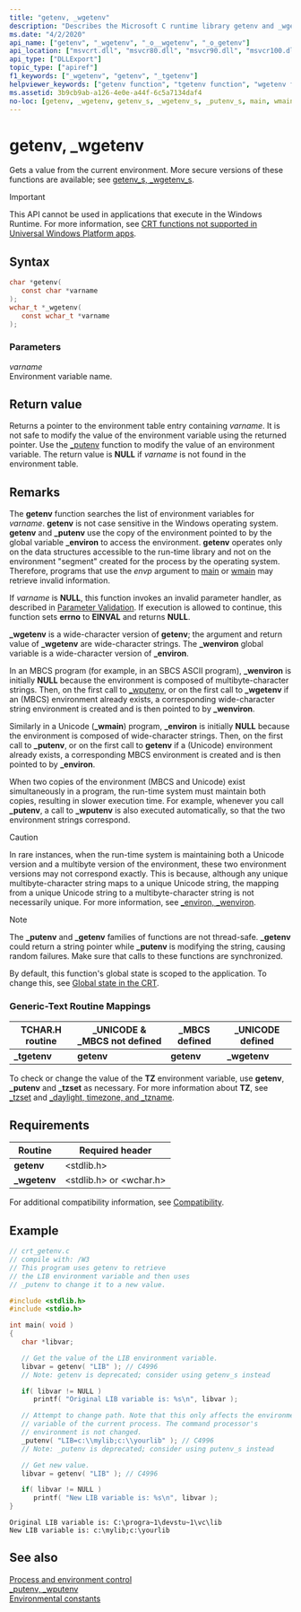 ```yaml
---
title: "getenv, _wgetenv"
description: "Describes the Microsoft C runtime library getenv and _wgetenv functions."
ms.date: "4/2/2020"
api_name: ["getenv", "_wgetenv", "_o__wgetenv", "_o_getenv"]
api_location: ["msvcrt.dll", "msvcr80.dll", "msvcr90.dll", "msvcr100.dll", "msvcr100_clr0400.dll", "msvcr110.dll", "msvcr110_clr0400.dll", "msvcr120.dll", "msvcr120_clr0400.dll", "ucrtbase.dll", "api-ms-win-crt-environment-l1-1-0.dll", "api-ms-win-crt-private-l1-1-0.dll"]
api_type: ["DLLExport"]
topic_type: ["apiref"]
f1_keywords: ["_wgetenv", "getenv", "_tgetenv"]
helpviewer_keywords: ["getenv function", "tgetenv function", "wgetenv function", "environment values", "environment variables", "_tgetenv function", "_wgetenv function"]
ms.assetid: 3b9cb9ab-a126-4e0e-a44f-6c5a7134daf4
no-loc: [getenv, _wgetenv, getenv_s, _wgetenv_s, _putenv_s, main, wmain, errno, EINVAL, ERANGE, _environ, _wenviron, _putenv, _wputenv, _tgetenv_s, _tzset, _dupenv_s, _wdupenv_s]
---
```

# getenv, _wgetenv

Gets a value from the current environment. More secure versions of these functions are available; see [getenv_s, _wgetenv_s](getenv-s-wgetenv-s.md).

> [!IMPORTANT]
> This API cannot be used in applications that execute in the Windows Runtime. For more information, see [CRT functions not supported in Universal Windows Platform apps](../../cppcx/crt-functions-not-supported-in-universal-windows-platform-apps.md).

## Syntax

```C
char *getenv(
   const char *varname
);
wchar_t *_wgetenv(
   const wchar_t *varname
);
```

### Parameters

*varname*<br/>
Environment variable name.

## Return value

Returns a pointer to the environment table entry containing *varname*. It is not safe to modify the value of the environment variable using the returned pointer. Use the [_putenv](putenv-wputenv.md) function to modify the value of an environment variable. The return value is **NULL** if *varname* is not found in the environment table.

## Remarks

The **getenv** function searches the list of environment variables for *varname*. **getenv** is not case sensitive in the Windows operating system. **getenv** and **_putenv** use the copy of the environment pointed to by the global variable **_environ** to access the environment. **getenv** operates only on the data structures accessible to the run-time library and not on the environment "segment" created for the process by the operating system. Therefore, programs that use the *envp* argument to [main](../../cpp/main-function-command-line-args.md) or [wmain](../../cpp/main-function-command-line-args.md) may retrieve invalid information.

If *varname* is **NULL**, this function invokes an invalid parameter handler, as described in [Parameter Validation](../../c-runtime-library/parameter-validation.md). If execution is allowed to continue, this function sets **errno** to **EINVAL** and returns **NULL**.

**_wgetenv** is a wide-character version of **getenv**; the argument and return value of **_wgetenv** are wide-character strings. The **_wenviron** global variable is a wide-character version of **_environ**.

In an MBCS program (for example, in an SBCS ASCII program), **_wenviron** is initially **NULL** because the environment is composed of multibyte-character strings. Then, on the first call to [_wputenv](putenv-wputenv.md), or on the first call to **_wgetenv** if an (MBCS) environment already exists, a corresponding wide-character string environment is created and is then pointed to by **_wenviron**.

Similarly in a Unicode (**_wmain**) program, **_environ** is initially **NULL** because the environment is composed of wide-character strings. Then, on the first call to **_putenv**, or on the first call to **getenv** if a (Unicode) environment already exists, a corresponding MBCS environment is created and is then pointed to by **_environ**.

When two copies of the environment (MBCS and Unicode) exist simultaneously in a program, the run-time system must maintain both copies, resulting in slower execution time. For example, whenever you call **_putenv**, a call to **_wputenv** is also executed automatically, so that the two environment strings correspond.

> [!CAUTION]
> In rare instances, when the run-time system is maintaining both a Unicode version and a multibyte version of the environment, these two environment versions may not correspond exactly. This is because, although any unique multibyte-character string maps to a unique Unicode string, the mapping from a unique Unicode string to a multibyte-character string is not necessarily unique. For more information, see [_environ, _wenviron](../../c-runtime-library/environ-wenviron.md).

> [!NOTE]
> The **_putenv** and **_getenv** families of functions are not thread-safe. **_getenv** could return a string pointer while **_putenv** is modifying the string, causing random failures. Make sure that calls to these functions are synchronized.

By default, this function's global state is scoped to the application. To change this, see [Global state in the CRT](../global-state.md).

### Generic-Text Routine Mappings

|TCHAR.H routine|_UNICODE & _MBCS not defined|_MBCS defined|_UNICODE defined|
|---------------------|------------------------------------|--------------------|-----------------------|
|**_tgetenv**|**getenv**|**getenv**|**_wgetenv**|

To check or change the value of the **TZ** environment variable, use **getenv**, **_putenv** and **_tzset** as necessary. For more information about **TZ**, see [_tzset](tzset.md) and [_daylight, timezone, and _tzname](../../c-runtime-library/daylight-dstbias-timezone-and-tzname.md).

## Requirements

|Routine|Required header|
|-------------|---------------------|
|**getenv**|\<stdlib.h>|
|**_wgetenv**|\<stdlib.h> or \<wchar.h>|

For additional compatibility information, see [Compatibility](../../c-runtime-library/compatibility.md).

## Example

```C
// crt_getenv.c
// compile with: /W3
// This program uses getenv to retrieve
// the LIB environment variable and then uses
// _putenv to change it to a new value.

#include <stdlib.h>
#include <stdio.h>

int main( void )
{
   char *libvar;

   // Get the value of the LIB environment variable.
   libvar = getenv( "LIB" ); // C4996
   // Note: getenv is deprecated; consider using getenv_s instead

   if( libvar != NULL )
      printf( "Original LIB variable is: %s\n", libvar );

   // Attempt to change path. Note that this only affects the environment
   // variable of the current process. The command processor's
   // environment is not changed.
   _putenv( "LIB=c:\\mylib;c:\\yourlib" ); // C4996
   // Note: _putenv is deprecated; consider using putenv_s instead

   // Get new value.
   libvar = getenv( "LIB" ); // C4996

   if( libvar != NULL )
      printf( "New LIB variable is: %s\n", libvar );
}
```

```Output
Original LIB variable is: C:\progra~1\devstu~1\vc\lib
New LIB variable is: c:\mylib;c:\yourlib
```

## See also

[Process and environment control](../../c-runtime-library/process-and-environment-control.md)<br/>
[_putenv, _wputenv](putenv-wputenv.md)<br/>
[Environmental constants](../../c-runtime-library/environmental-constants.md)<br/>
